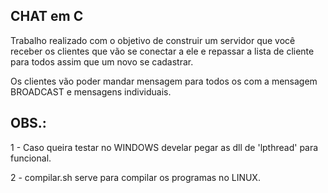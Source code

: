CHAT em C
----------------------------

Trabalho realizado com o objetivo de construir um servidor que você receber os clientes que vão se conectar a ele e repassar a lista de cliente para todos assim que um novo se cadastrar.

Os clientes vão poder mandar mensagem para todos os com a mensagem BROADCAST e mensagens individuais.

OBS.:
-----------------------------
1 - Caso queira testar no WINDOWS develar pegar as dll de 'lpthread' para funcional.

2 - compilar.sh serve para compilar os programas no LINUX.